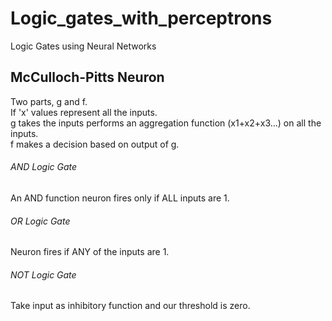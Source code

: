 # Logic_gates_with_perceptrons
Logic Gates using Neural Networks


## McCulloch-Pitts Neuron

Two parts, g and f. \
If 'x' values represent all the inputs. \
g takes the inputs performs an aggregation function (x1+x2+x3...) on all the inputs. \
f makes a decision based on output of g.

###### AND Logic Gate

An AND function neuron fires only if ALL inputs are 1.

###### OR Logic Gate

Neuron fires if ANY of the inputs are 1.

###### NOT Logic Gate

Take input as inhibitory function and our threshold is zero.
